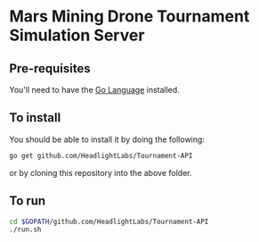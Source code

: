 # Mars Mining Drone Tournament Simulation Server

## Pre-requisites

You'll need to have the [Go Language](https://www.golang.org) installed.

## To install

You should be able to install it by doing the following:
```bash
go get github.com/HeadlightLabs/Tournament-API
```

or by cloning this repository into the above folder.

## To run

```bash
cd $GOPATH/github.com/HeadlightLabs/Tournament-API
./run.sh
```